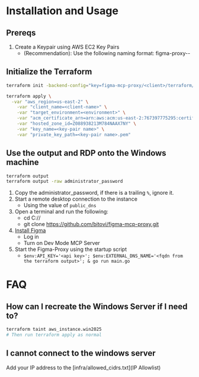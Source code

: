 # Installation and Usage
## Prereqs
1. Create a Keypair using AWS EC2 Key Pairs
    - (Recommendation): Use the following naming format: figma-proxy-<client-name>-<environment>

## Initialize the Terraform

```bash
terraform init -backend-config="key=figma-mcp-proxy/<client>/terraform/staging.tfstate"

terraform apply \
  -var "aws_region=us-east-2" \
    -var "client_name=<client-name>" \
    -var "target_environment=<environment>" \
    -var "acm_certificate_arn=arn:aws:acm:us-east-2:767397775295:certificate/c90a939f-9e92-4556-98a4-09b0f9df430b" \
    -var "hosted_zone_id=Z088938213M784NAAX7NY" \
    -var "key_name=<key-pair name>" \
    -var "private_key_path=<key-pair name>.pem"
```

## Use the output and RDP onto the Windows machine

```bash
terraform output
terraform output -raw administrator_password
```

1. Copy the administrator_password, if there is a trailing `%`, ignore it.
2. Start a remote desktop connection to the instance
    - Using the value of `public_dns`
3. Open a terminal and run the following:
    - cd C://
    - git clone https://github.com/bitovi/figma-mcp-proxy.git
3. [Install Figma](https://www.figma.com/download/desktop/win)
    - Log in
    - Turn on Dev Mode MCP Server
5. Start the Figma-Proxy using the startup script
    - `$env:API_KEY='<api key>'; $env:EXTERNAL_DNS_NAME='<fqdn from the terraform output>'; & go run main.go`

# FAQ
## How can I recreate the Windows Server if I need to?

```bash
terraform taint aws_instance.win2025
# Then run terraform apply as normal
```

## I cannot connect to the windows server
Add your IP address to the [infra/allowed_cidrs.txt](IP Allowlist)




